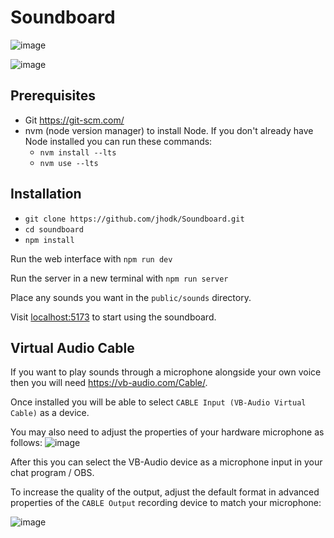 # Soundboard
![image](https://github.com/jhodk/Soundboard/assets/7433327/0d9053ac-8a48-4ca2-89d1-72edfe7e619d)

![image](https://github.com/jhodk/Soundboard/assets/7433327/0386bb3c-86d6-416b-875a-5652d56785f5)


## Prerequisites
- Git https://git-scm.com/
- nvm (node version manager) to install Node. If you don't already have Node installed you can run these commands:
  - `nvm install --lts`
  - `nvm use --lts`

## Installation
- `git clone https://github.com/jhodk/Soundboard.git`
- `cd soundboard`
- `npm install`

Run the web interface with `npm run dev`

Run the server in a new terminal with `npm run server`

Place any sounds you want in the `public/sounds` directory.

Visit [localhost:5173](http://localhost:5173) to start using the soundboard.

## Virtual Audio Cable
If you want to play sounds through a microphone alongside your own voice then you will need https://vb-audio.com/Cable/.

Once installed you will be able to select `CABLE Input (VB-Audio Virtual Cable)` as a device.

You may also need to adjust the properties of your hardware microphone as follows: ![image](https://github.com/jhodk/Soundboard/assets/7433327/7e2b0cd9-5b74-4941-8da0-b556cff2acb7)


After this you can select the VB-Audio device as a microphone input in your chat program / OBS.

To increase the quality of the output, adjust the default format in advanced properties of the `CABLE Output` recording device to match your microphone:

![image](https://github.com/jhodk/Soundboard/assets/7433327/05069a00-81a0-4183-baad-3ce7c42af990)
